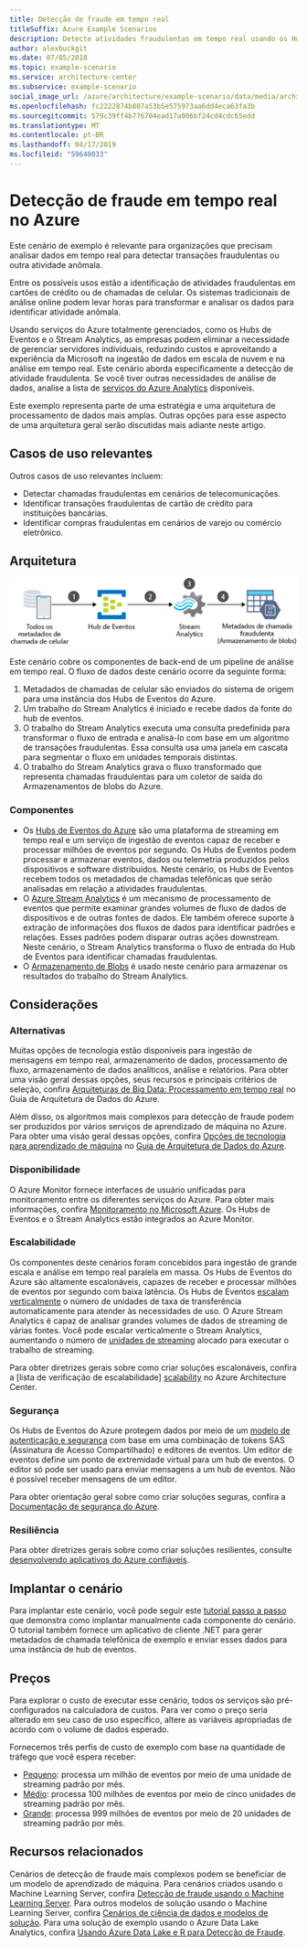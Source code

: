 ```yaml
---
title: Detecção de fraude em tempo real
titleSuffix: Azure Example Scenarios
description: Detecte atividades fraudulentas em tempo real usando os Hubs de Eventos do Azure e o Stream Analytics.
author: alexbuckgit
ms.date: 07/05/2018
ms.topic: example-scenario
ms.service: architecture-center
ms.subservice: example-scenario
social_image_url: /azure/architecture/example-scenario/data/media/architecture-fraud-detection.png
ms.openlocfilehash: fc2222874b807a53b5e575973aa6dd4eca63fa3b
ms.sourcegitcommit: 579c39ff4b776704ead17a006bf24cd4cdc65edd
ms.translationtype: MT
ms.contentlocale: pt-BR
ms.lasthandoff: 04/17/2019
ms.locfileid: "59640033"
---
```

# <a name="real-time-fraud-detection-on-azure"></a>Detecção de fraude em tempo real no Azure

Este cenário de exemplo é relevante para organizações que precisam analisar dados em tempo real para detectar transações fraudulentas ou outra atividade anômala.

Entre os possíveis usos estão a identificação de atividades fraudulentas em cartões de crédito ou de chamadas de celular. Os sistemas tradicionais de análise online podem levar horas para transformar e analisar os dados para identificar atividade anômala.

Usando serviços do Azure totalmente gerenciados, como os Hubs de Eventos e o Stream Analytics, as empresas podem eliminar a necessidade de gerenciar servidores individuais, reduzindo custos e aproveitando a experiência da Microsoft na ingestão de dados em escala de nuvem e na análise em tempo real. Este cenário aborda especificamente a detecção de atividade fraudulenta. Se você tiver outras necessidades de análise de dados, analise a lista de [serviços do Azure Analytics][product-category] disponíveis.

Este exemplo representa parte de uma estratégia e uma arquitetura de processamento de dados mais amplas. Outras opções para esse aspecto de uma arquitetura geral serão discutidas mais adiante neste artigo.

## <a name="relevant-use-cases"></a>Casos de uso relevantes

Outros casos de uso relevantes incluem:

- Detectar chamadas fraudulentas em cenários de telecomunicações.
- Identificar transações fraudulentas de cartão de crédito para instituições bancárias.
- Identificar compras fraudulentas em cenários de varejo ou comércio eletrônico.

## <a name="architecture"></a>Arquitetura

![Visão geral da arquitetura dos componentes do Azure de um cenário de detecção de fraudes em tempo real][architecture]

Este cenário cobre os componentes de back-end de um pipeline de análise em tempo real. O fluxo de dados deste cenário ocorre da seguinte forma:

1. Metadados de chamadas de celular são enviados do sistema de origem para uma instância dos Hubs de Eventos do Azure.
2. Um trabalho do Stream Analytics é iniciado e recebe dados da fonte do hub de eventos.
3. O trabalho do Stream Analytics executa uma consulta predefinida para transformar o fluxo de entrada e analisá-lo com base em um algoritmo de transações fraudulentas. Essa consulta usa uma janela em cascata para segmentar o fluxo em unidades temporais distintas.
4. O trabalho do Stream Analytics grava o fluxo transformado que representa chamadas fraudulentas para um coletor de saída do Armazenamentos de blobs do Azure.

### <a name="components"></a>Componentes

- Os [Hubs de Eventos do Azure][docs-event-hubs] são uma plataforma de streaming em tempo real e um serviço de ingestão de eventos capaz de receber e processar milhões de eventos por segundo. Os Hubs de Eventos podem processar e armazenar eventos, dados ou telemetria produzidos pelos dispositivos e software distribuídos. Neste cenário, os Hubs de Eventos recebem todos os metadados de chamadas telefônicas que serão analisadas em relação a atividades fraudulentas.
- O [Azure Stream Analytics][docs-stream-analytics] é um mecanismo de processamento de eventos que permite examinar grandes volumes de fluxo de dados de dispositivos e de outras fontes de dados. Ele também oferece suporte à extração de informações dos fluxos de dados para identificar padrões e relações. Esses padrões podem disparar outras ações downstream. Neste cenário, o Stream Analytics transforma o fluxo de entrada do Hub de Eventos para identificar chamadas fraudulentas.
- O [Armazenamento de Blobs](/azure/storage/blobs/storage-blobs-introduction) é usado neste cenário para armazenar os resultados do trabalho do Stream Analytics.

## <a name="considerations"></a>Considerações

### <a name="alternatives"></a>Alternativas

Muitas opções de tecnologia estão disponíveis para ingestão de mensagens em tempo real, armazenamento de dados, processamento de fluxo, armazenamento de dados analíticos, análise e relatórios. Para obter uma visão geral dessas opções, seus recursos e principais critérios de seleção, confira [Arquiteturas de Big Data: Processamento em tempo real](/azure/architecture/data-guide/technology-choices/real-time-ingestion) no Guia de Arquitetura de Dados do Azure.

Além disso, os algoritmos mais complexos para detecção de fraude podem ser produzidos por vários serviços de aprendizado de máquina no Azure. Para obter uma visão geral dessas opções, confira [Opções de tecnologia para aprendizado de máquina](/azure/architecture/data-guide/technology-choices/data-science-and-machine-learning) no [Guia de Arquitetura de Dados do Azure](../../data-guide/index.md).

### <a name="availability"></a>Disponibilidade

O Azure Monitor fornece interfaces de usuário unificadas para monitoramento entre os diferentes serviços do Azure. Para obter mais informações, confira [Monitoramento no Microsoft Azure](/azure/monitoring-and-diagnostics/monitoring-overview). Os Hubs de Eventos e o Stream Analytics estão integrados ao Azure Monitor.

### <a name="scalability"></a>Escalabilidade

Os componentes deste cenários foram concebidos para ingestão de grande escala e análise em tempo real paralela em massa. Os Hubs de Eventos do Azure são altamente escalonáveis, capazes de receber e processar milhões de eventos por segundo com baixa latência. Os Hubs de Eventos [escalam verticalmente](/azure/event-hubs/event-hubs-auto-inflate) o número de unidades de taxa de transferência automaticamente para atender às necessidades de uso. O Azure Stream Analytics é capaz de analisar grandes volumes de dados de streaming de várias fontes. Você pode escalar verticalmente o Stream Analytics, aumentando o número de [unidades de streaming](/azure/stream-analytics/stream-analytics-streaming-unit-consumption) alocado para executar o trabalho de streaming.

Para obter diretrizes gerais sobre como criar soluções escalonáveis, confira a [lista de verificação de escalabilidade] [ scalability] no Azure Architecture Center.

### <a name="security"></a>Segurança

Os Hubs de Eventos do Azure protegem dados por meio de um [modelo de autenticação e segurança][docs-event-hubs-security-model] com base em uma combinação de tokens SAS (Assinatura de Acesso Compartilhado) e editores de eventos. Um editor de eventos define um ponto de extremidade virtual para um hub de eventos. O editor só pode ser usado para enviar mensagens a um hub de eventos. Não é possível receber mensagens de um editor.

Para obter orientação geral sobre como criar soluções seguras, confira a [Documentação de segurança do Azure][security].

### <a name="resiliency"></a>Resiliência

Para obter diretrizes gerais sobre como criar soluções resilientes, consulte [desenvolvendo aplicativos do Azure confiáveis](../../reliability/index.md).

## <a name="deploy-the-scenario"></a>Implantar o cenário

Para implantar este cenário, você pode seguir este [tutorial passo a passo][tutorial] que demonstra como implantar manualmente cada componente do cenário. O tutorial também fornece um aplicativo de cliente .NET para gerar metadados de chamada telefônica de exemplo e enviar esses dados para uma instância de hub de eventos.

## <a name="pricing"></a>Preços

Para explorar o custo de executar esse cenário, todos os serviços são pré-configurados na calculadora de custos. Para ver como o preço seria alterado em seu caso de uso específico, altere as variáveis apropriadas de acordo com o volume de dados esperado.

Fornecemos três perfis de custo de exemplo com base na quantidade de tráfego que você espera receber:

- [Pequeno][small-pricing]: processa um milhão de eventos por meio de uma unidade de streaming padrão por mês.
- [Médio][medium-pricing]: processa 100 milhões de eventos por meio de cinco unidades de streaming padrão por mês.
- [Grande][large-pricing]: processa 999 milhões de eventos por meio de 20 unidades de streaming padrão por mês.

## <a name="related-resources"></a>Recursos relacionados

Cenários de detecção de fraude mais complexos podem se beneficiar de um modelo de aprendizado de máquina. Para cenários criados usando o Machine Learning Server, confira [Detecção de fraude usando o Machine Learning Server][r-server-fraud-detection]. Para outros modelos de solução usando o Machine Learning Server, confira [Cenários de ciência de dados e modelos de solução][docs-r-server-sample-solutions]. Para uma solução de exemplo usando o Azure Data Lake Analytics, confira [Usando Azure Data Lake e R para Detecção de Fraude][technet-fraud-detection].

<!-- links -->
[product-category]: https://azure.microsoft.com/product-categories/analytics/
[tutorial]: /azure/stream-analytics/stream-analytics-real-time-fraud-detection
[small-pricing]: https://azure.com/e/74149ec312c049ccba79bfb3cfa67606
[medium-pricing]: https://azure.com/e/4fc94f7376de484d8ae67a6958cae60a
[large-pricing]: https://azure.com/e/7da8804396f9428a984578700003ba42
[architecture]: ./media/architecture-fraud-detection.png
[docs-event-hubs]: /azure/event-hubs/event-hubs-what-is-event-hubs
[docs-event-hubs-security-model]: /azure/event-hubs/event-hubs-authentication-and-security-model-overview
[docs-stream-analytics]: /azure/stream-analytics/stream-analytics-introduction
[docs-r-server-sample-solutions]: /machine-learning-server/r/sample-solutions
[r-server-fraud-detection]: https://microsoft.github.io/r-server-fraud-detection/
[technet-fraud-detection]: https://blogs.technet.microsoft.com/machinelearning/2017/06/28/using-azure-data-lake-and-r-for-fraud-detection/
[scalability]: /azure/architecture/checklist/scalability
[security]: /azure/security/
